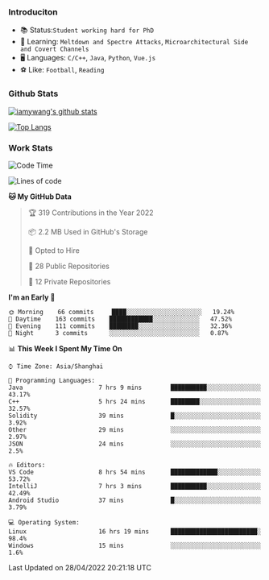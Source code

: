 ### Introduciton

- 📚 Status:`Student working hard for PhD`
- 🔎 Learning: `Meltdown and Spectre Attacks`, `Microarchitectural Side and Covert Channels`
- 🖥️ Languages: `C/C++`, `Java`, `Python`, `Vue.js`
- ⚽ Like: `Football`, `Reading`

### Github Stats

[![iamywang's github stats](https://github-readme-stats.vercel.app/api?username=iamywang&count_private=true&show_icons=true)]()

[![Top Langs](https://github-readme-stats.vercel.app/api/top-langs/?username=iamywang&layout=compact)]()

### Work Stats

<!--START_SECTION:waka-->
![Code Time](http://img.shields.io/badge/Code%20Time-292%20hrs%2028%20mins-blue)

![Lines of code](https://img.shields.io/badge/From%20Hello%20World%20I%27ve%20Written--49%20Thousand%20lines%20of%20code-blue)

**🐱 My GitHub Data** 

> 🏆 319 Contributions in the Year 2022
 > 
> 📦 2.2 MB Used in GitHub's Storage 
 > 
> 💼 Opted to Hire
 > 
> 📜 28 Public Repositories 
 > 
> 🔑 12 Private Repositories  
 > 
**I'm an Early 🐤** 

```text
🌞 Morning    66 commits     ████░░░░░░░░░░░░░░░░░░░░░   19.24% 
🌆 Daytime    163 commits    ████████████░░░░░░░░░░░░░   47.52% 
🌃 Evening    111 commits    ████████░░░░░░░░░░░░░░░░░   32.36% 
🌙 Night      3 commits      ░░░░░░░░░░░░░░░░░░░░░░░░░   0.87%

```


📊 **This Week I Spent My Time On** 

```text
⌚︎ Time Zone: Asia/Shanghai

💬 Programming Languages: 
Java                     7 hrs 9 mins        ██████████░░░░░░░░░░░░░░░   43.17% 
C++                      5 hrs 24 mins       ████████░░░░░░░░░░░░░░░░░   32.57% 
Solidity                 39 mins             █░░░░░░░░░░░░░░░░░░░░░░░░   3.92% 
Other                    29 mins             ░░░░░░░░░░░░░░░░░░░░░░░░░   2.97% 
JSON                     24 mins             ░░░░░░░░░░░░░░░░░░░░░░░░░   2.5%

🔥 Editors: 
VS Code                  8 hrs 54 mins       █████████████░░░░░░░░░░░░   53.72% 
IntelliJ                 7 hrs 3 mins        ██████████░░░░░░░░░░░░░░░   42.49% 
Android Studio           37 mins             █░░░░░░░░░░░░░░░░░░░░░░░░   3.79%

💻 Operating System: 
Linux                    16 hrs 19 mins      ████████████████████████░   98.4% 
Windows                  15 mins             ░░░░░░░░░░░░░░░░░░░░░░░░░   1.6%

```


 Last Updated on 28/04/2022 20:21:18 UTC
<!--END_SECTION:waka-->
